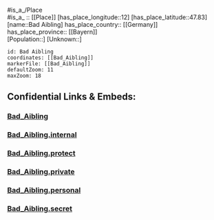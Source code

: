﻿---
location: [47.83,12] 
mapzoom: [7,12] 
mapmarker: city 
type: City
tags:
- geo/City


SpocWebEntityId: 28958
isDeleted: false
confidential: public

---
#is_a_/Place  
#is_a_ :: [[Place]] 
[has_place_longitude::12] 
[has_place_latitude::47.83] 
[name::Bad Aibling] 
has_place_country:: [[Germany]]  
has_place_province:: [[Bayern]]  
[Population::] 
[Unknown::] 


```leaflet
id: Bad Aibling
coordinates: [[Bad_Aibling]] 
markerFile: [[Bad_Aibling]] 
defaultZoom: 11 
maxZoom: 18
```


## Confidential Links & Embeds: 

### [Bad_Aibling](/_public/Earth/Continent/Europe/Europe~Central/Germany/Germany~West/Bayern/counties~Bayern/Rosenheim/cities~Rosenheim/Bad_Aibling.md) 

### [Bad_Aibling.internal](/_internal/Earth/Continent/Europe/Europe~Central/Germany/Germany~West/Bayern/counties~Bayern/Rosenheim/cities~Rosenheim/Bad_Aibling.internal.md) 

### [Bad_Aibling.protect](/_protect/Earth/Continent/Europe/Europe~Central/Germany/Germany~West/Bayern/counties~Bayern/Rosenheim/cities~Rosenheim/Bad_Aibling.protect.md) 

### [Bad_Aibling.private](/_private/Earth/Continent/Europe/Europe~Central/Germany/Germany~West/Bayern/counties~Bayern/Rosenheim/cities~Rosenheim/Bad_Aibling.private.md) 

### [Bad_Aibling.personal](/_personal/Earth/Continent/Europe/Europe~Central/Germany/Germany~West/Bayern/counties~Bayern/Rosenheim/cities~Rosenheim/Bad_Aibling.personal.md) 

### [Bad_Aibling.secret](/_secret/Earth/Continent/Europe/Europe~Central/Germany/Germany~West/Bayern/counties~Bayern/Rosenheim/cities~Rosenheim/Bad_Aibling.secret.md) 
